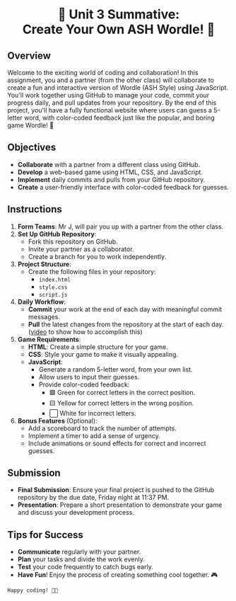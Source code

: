 <div align="center">
   
# 🎉 Unit 3 Summative: <br> Create Your Own ASH Wordle! 🎉
</div>

## Overview
Welcome to the exciting world of coding and collaboration! In this assignment, you and a partner (from the other class) will collaborate to create a fun and interactive version of Wordle (ASH Style) using JavaScript. You'll work together using GitHub to manage your code, commit your progress daily, and pull updates from your repository. By the end of this project, you'll have a fully functional website where users can guess a 5-letter word, with color-coded feedback just like the popular, and boring game Wordle! 🌟

## Objectives
- **Collaborate** with a partner from a different class using GitHub.
- **Develop** a web-based game using HTML, CSS, and JavaScript.
- **Implement** daily commits and pulls from your GitHub repository.
- **Create** a user-friendly interface with color-coded feedback for guesses.

## Instructions
1. **Form Teams**: Mr J, will pair you up with a partner from the other class.
2. **Set Up GitHub Repository**:
   - Fork this repository on GitHub.
   - Invite your partner as a collaborator.
   - Create a branch for you to work independently.
3. **Project Structure**:
   - Create the following files in your repository:
     - `index.html`
     - `style.css`
     - `script.js`
4. **Daily Workflow**:
   - **Commit** your work at the end of each day with meaningful commit messages.
   - **Pull** the latest changes from the repository at the start of each day. ([video](https://www.youtube.com/watch?v=v4g6y_HsgpA) to show how to accomplish this)
5. **Game Requirements**:
   - **HTML**: Create a simple structure for your game.
   - **CSS**: Style your game to make it visually appealing.
   - **JavaScript**:
     - Generate a random 5-letter word, from your own list.
     - Allow users to input their guesses.
     - Provide color-coded feedback:
       - 🟩 Green for correct letters in the correct position.
       - 🟨 Yellow for correct letters in the wrong position.
       - ⬜ White for incorrect letters.
6. **Bonus Features** (Optional):
   - Add a scoreboard to track the number of attempts.
   - Implement a timer to add a sense of urgency.
   - Include animations or sound effects for correct and incorrect guesses.

## Submission
- **Final Submission**: Ensure your final project is pushed to the GitHub repository by the due date, Friday night at 11:37 PM.
- **Presentation**: Prepare a short presentation to demonstrate your game and discuss your development process.

## Tips for Success
- **Communicate** regularly with your partner.
- **Plan** your tasks and divide the work evenly.
- **Test** your code frequently to catch bugs early.
- **Have Fun**! Enjoy the process of creating something cool together. 🎮
```
Happy coding! 🚀😊
